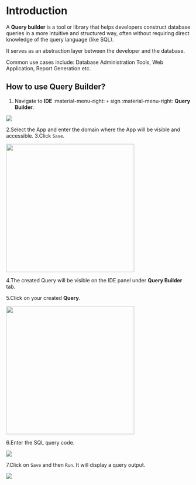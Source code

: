 # Introduction

A **Query builder** is a tool or library that helps developers construct database queries in a more intuitive and structured way, often without requiring direct knowledge of the query language (like SQL).

It serves as an abstraction layer between the developer and the database.

Common use cases include: Database Administration Tools, Web Application, Report Generation etc.

## How to use Query Builder?

1. Navigate to **IDE** :material-menu-right: `+` sign :material-menu-right: **Query Builder**.

<img src= "/apps/img/query1.png">

2.Select the App and enter the domain where the App will be visible and accessible.
3.Click `Save`.

<img src= "/apps/img/query21.png" width="350">

4.The created Query will be visible on the IDE panel under **Query Builder** tab.

5.Click on your created **Query**.

<img src= "/apps/img/query3.png" width="350">

6.Enter the SQL query code.

<img src= "/apps/img/query4.png">

7.Click on `Save` and then `Run`. It will display a query output.

<img src= "/apps/img/query5.png">
